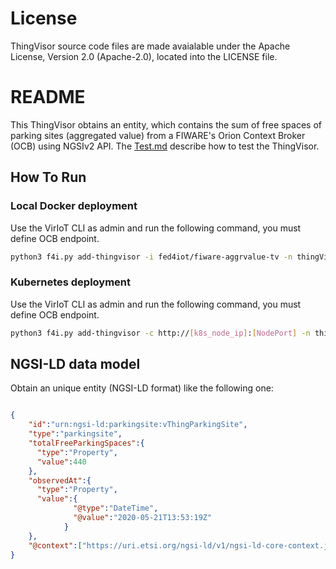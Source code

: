 # License

ThingVisor source code files are made avaialable under the Apache License, Version 2.0 (Apache-2.0), located into the LICENSE file.

# README

This ThingVisor obtains an entity, which contains the sum of free spaces of parking sites (aggregated value) from a FIWARE's Orion Context Broker (OCB) using NGSIv2 API.
The [Test.md](./Test.md) describe how to test the ThingVisor.

## How To Run

### Local Docker deployment

Use the VirIoT CLI as admin and run the following command, you must define OCB endpoint.

```bash  
python3 f4i.py add-thingvisor -i fed4iot/fiware-aggrvalue-tv -n thingVisorID_AggrValue -d "thingVisorID_AggrValue" -p "{'ocb_ip':'[OCB_Public_IP]', 'ocb_port':'[OCB_Port]'}"
```

### Kubernetes deployment

Use the VirIoT CLI as admin and run the following command, you must define OCB endpoint.

```bash  
python3 f4i.py add-thingvisor -c http://[k8s_node_ip]:[NodePort] -n thingVisorID_AggrValue -d "thingVisorID_AggrValue" -p "{'ocb_ip':'[OCB_Public_IP]', 'ocb_port':'[OCB_Port]'}" -y "yaml/thingVisor-murcia-aggrvalue.yaml"
```

## NGSI-LD data model

Obtain an unique entity (NGSI-LD format) like the following one:

```json

{
    "id":"urn:ngsi-ld:parkingsite:vThingParkingSite",
    "type":"parkingsite",
    "totalFreeParkingSpaces":{
      "type":"Property",
      "value":440
    },
    "observedAt":{
      "type":"Property",
      "value":{
              "@type":"DateTime",
              "@value":"2020-05-21T13:53:19Z"
            }
    },
    "@context":["https://uri.etsi.org/ngsi-ld/v1/ngsi-ld-core-context.jsonld","https://odins.es/smartParkingOntology/parkingsite-context.jsonld"]
}
```
